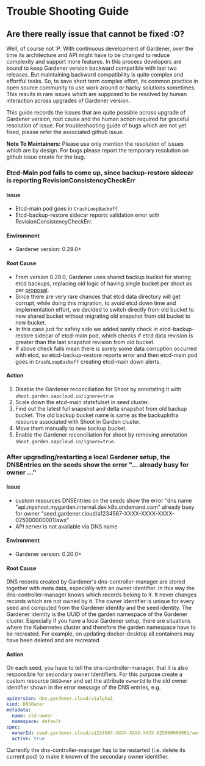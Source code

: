 # Trouble Shooting Guide

## Are there really issue that cannot be fixed :O?
Well, of course not :P. With continuous development of Gardener, over the time its architecture and API might have to be changed to reduce complexity and support more features. In this process developers are bound to keep Gardener version backward compatible with last two releases. But maintaining backward compatibility is quite complex and effortful tasks. So, to save short term complex effort, its common practice in open source community to use work around or hacky solutions sometimes. This results in rare issues which are supposed to be resolved by human interaction across upgrades of Gardener version.

This guide records the issues that are quite possible across upgrade of Gardener version, root cause and the human action required for graceful resolution of issue. For troubleshooting guide of bugs which are not yet fixed, please refer the associated github issue.

**Note To Maintainers:** Please use only mention the resolution of issues which are by design. For bugs please report the temporary resolution on github issue create for the bug.

###  Etcd-Main pod fails to come up, since backup-restore sidecar is reporting RevisionConsistencyCheckErr

#### Issue
- Etcd-main pod goes in `CrashLoopBackoff`.
- Etcd-backup-restore sidecar reports validation error with RevisionConsistencyCheckErr.

#### Environment
- Gardener version: 0.29.0+

#### Root Cause
- From version 0.29.0, Gardener uses shared backup bucket for storing etcd backups, replacing old logic of having single bucket per shoot as per [proposal](../proposals/02-backupinfra.md).
- Since there are very rare chances that etcd data directory will get corrupt, while doing this migration, to avoid etcd down time and implementation effort, we decided to switch directly from old bucket to new shared bucket without migrating old snapshot from old bucket to new bucket.
- In this case just for safety side we added sanity check in etcd-backup-restore sidecar of etcd-main pod, which checks if etcd data revision is greater than the last snapshot revision from old bucket.
- If above check fails mean there is surely some data corruption occurred with etcd, so etcd-backup-restore reports error and then etcd-main pod goes in `CrashLoopBackoff` creating etcd-main down alerts.

#### Action
1. Disable the Gardener reconciliation for Shoot by annotating it with `shoot.garden.sapcloud.io/ignore=true`
2. Scale down the etcd-main statefulset in seed cluster.
3. Find out the latest full snapshot and delta snapshot from old backup bucket. The old backup bucket name is same as the backupInfra resource associated with Shoot in Garden cluster.
4. Move them manually to new backup bucket.
5. Enable the Gardener reconciliation for shoot by removing annotation `shoot.garden.sapcloud.io/ignore=true`.

### After upgrading/restarting a local Gardener setup, the DNSEntries on the seeds show the error "... already busy for owner ..."

#### Issue
- custom resources DNSEntries on the seeds show the error "dns name "api.myshoot.mygarden.internal.dev.k8s.ondemand.com" already busy for owner "seed.gardener.cloud/a1234567-XXXX-XXXX-XXXX-025000000001/aws"
- API server is not available via DNS name

#### Environment
- Gardener version: 0.20.0+

#### Root Cause

DNS records created by Gardener's dns-controller-manager are stored together with meta data, especially
with an owner identifier. In this way the dns-controller-manager knows which records belong to it.
It never changes records which are not owned by it.
The owner identifier is unique for every seed and computed from the Gardener identity and the seed identity.
The Gardener identity is the UUID of the garden namespace of the Gardener cluster.
Especially if you have a local Gardener setup, there are situations where the Kubernetes cluster and therefore the garden namespace have to be recreated.
For example, on updating docker-desktop all containers may have been deleted and are recreated.

#### Action

On each seed, you have to tell the dns-controller-manager, that it is also responsible for secondary owner
identifiers. For this purpose create a custom resource `DNSOwner` and set the attribute `ownerId` to the old
owner identifier shown in the error message of the DNS entries, e.g.

```yaml
apiVersion: dns.gardener.cloud/v1alpha1
kind: DNSOwner
metadata:
  name: old-owner
  namespace: default
spec:
  ownerId: seed.gardener.cloud/a1234567-XXXX-XXXX-XXXX-025000000001/aws
  active: true
```

Currently the dns-controller-manager has to be restarted (i.e. delete its current pod) to make it known of
the secondary owner identifier.